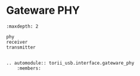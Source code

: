 # Gateware PHY

```{toctree}
:maxdepth: 2

phy
receiver
transmitter

```

```{eval-rst}

.. automodule:: torii_usb.interface.gateware_phy
	:members:

```
